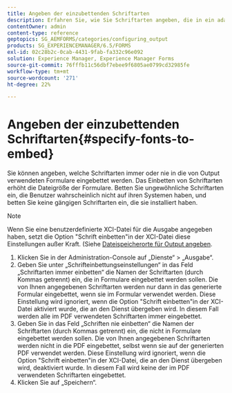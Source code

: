 ```yaml
---
title: Angeben der einzubettenden Schriftarten
description: Erfahren Sie, wie Sie Schriftarten angeben, die in ein adaptives Formular eingebettet werden sollen. Sie können angeben, welche Schriftarten in Formulare eingebettet werden oder nie in Formulare eingebettet werden, die der Forms-Dienst generiert.
contentOwner: admin
content-type: reference
geptopics: SG_AEMFORMS/categories/configuring_output
products: SG_EXPERIENCEMANAGER/6.5/FORMS
exl-id: 02c28b2c-0cab-4431-9fab-fa332c96e092
solution: Experience Manager, Experience Manager Forms
source-git-commit: 76fffb11c56dbf7ebee9f6805ae0799cd32985fe
workflow-type: tm+mt
source-wordcount: '271'
ht-degree: 22%

---
```


# Angeben der einzubettenden Schriftarten{#specify-fonts-to-embed}

Sie können angeben, welche Schriftarten immer oder nie in die von Output verwendeten Formulare eingebettet werden. Das Einbetten von Schriftarten erhöht die Dateigröße der Formulare. Betten Sie ungewöhnliche Schriftarten ein, die Benutzer wahrscheinlich nicht auf ihren Systemen haben, und betten Sie keine gängigen Schriftarten ein, die sie installiert haben.

>[!NOTE]
>
>Wenn Sie eine benutzerdefinierte XCI-Datei für die Ausgabe angegeben haben, setzt die Option &quot;Schrift einbetten&quot;in der XCI-Datei diese Einstellungen außer Kraft. (Siehe [Dateispeicherorte für Output angeben](/help/forms/using/admin-help/specify-file-locations-output.md#specify-file-locations-for-output).

1. Klicken Sie in der Administration-Console auf „Dienste“ > „Ausgabe“.
1. Geben Sie unter „Schrifteinbettungseinstellungen“ in das Feld „Schriftarten immer einbetten“ die Namen der Schriftarten (durch Kommas getrennt) ein, die in Formulare eingebettet werden sollen. Die von Ihnen angegebenen Schriftarten werden nur dann in das generierte Formular eingebettet, wenn sie im Formular verwendet werden. Diese Einstellung wird ignoriert, wenn die Option &quot;Schrift einbetten&quot;in der XCI-Datei aktiviert wurde, die an den Dienst übergeben wird. In diesem Fall werden alle im PDF verwendeten Schriftarten immer eingebettet.
1. Geben Sie in das Feld „Schriften nie einbetten“ die Namen der Schriftarten (durch Kommas getrennt) ein, die nicht in Formulare eingebettet werden sollen. Die von Ihnen angegebenen Schriftarten werden nicht in die PDF eingebettet, selbst wenn sie auf der generierten PDF verwendet werden. Diese Einstellung wird ignoriert, wenn die Option &quot;Schrift einbetten&quot;in der XCI-Datei, die an den Dienst übergeben wird, deaktiviert wurde. In diesem Fall wird keine der im PDF verwendeten Schriftarten eingebettet.
1. Klicken Sie auf „Speichern“.
